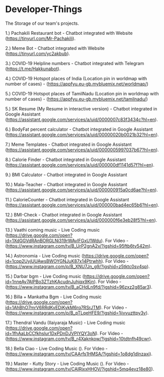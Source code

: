 # Developer-Things
The Storage of our team's projects.

1.) Pachakili Restaurant bot - Chatbot integrated with Website (https://tinyurl.com/Mr-Pachakili).

2.) Meme Bot - Chatbot integrated with Website (https://tinyurl.com/yc2akbub).

3.) COVID-19 Helpline numbers - Chatbot integrated with Telegram (https://t.me/Hakkunabot).

4.) COVID-19 Hotspot places of India (Location pin in worldmap with number of cases) - (https://appfyu.eu-gb.mybluemix.net/worldmap/)

5.) COVID-19 Hotspot places of TamilNadu (Location pin in worldmap with number of cases) - (https://appfyu.eu-gb.mybluemix.net/tamilnadu/)

5.) SK Resume (My Resume in interactive version) - Chatbot integrated in Google Assistant (https://assistant.google.com/services/a/uid/0000007c83f3434c?hl=en).

6.) BodyFat percent calculator - Chatbot integrated in Google Assistant (https://assistant.google.com/services/a/uid/00000020b0021b32?hl=en).

7.) Meme Templates - Chatbot integrated in Google Assistant (https://assistant.google.com/services/a/uid/0000005997037b67?hl=en).

8.) Calorie Finder - Chatbot integrated in Google Assistant (https://assistant.google.com/services/a/uid/000000df1141d57f?hl=en).

9.) BMI Calculator - Chatbot integrated in Google Assistant

10.) Mala-Teacher - Chatbot integrated in Google Assistant (https://assistant.google.com/services/a/uid/000000915a0cd6ae?hl=en).

11.) CalorieCounter - Chatbot integrated in Google Assistant (https://assistant.google.com/services/a/uid/000000bad4ec65b6?hl=en).

12.) BMI-Check - Chatbot integrated in Google Assistant (https://assistant.google.com/services/a/uid/000000f6e3eb28f5?hl=en).

13.) Vaathi coming music - Live Coding music (https://drive.google.com/open?id=1XdGGVdRAnBORGLNi319rWAvlFGxU1Wdu). For Video - (https://www.instagram.com/tv/B_UrP2gnA2v/?igshid=95ftb6tv542m).

14.) Astronomia - Live Coding music (https://drive.google.com/open?id=1cpp2UyjUUAwsBWOYGNJuK87x14Ptrwhh). For Video - (https://www.instagram.com/p/B_XNU7Jn_g9/?igshid=z5tktc0sv4sp).

15.) Darbar bgm - Live Coding music (https://drive.google.com/open?id=1nneAy7AIPBo3ZTzhKAcudnJuhjqx9Kjn). For Video - (https://www.instagram.com/tv/B_aCHdLn9fd/?igshid=96zxz2g85ar3).

16.) Billa + Mankatha Bgm - Live Coding music (https://drive.google.com/open?id=1AhBhO7mrV6RRdKvEDiKykM6rq7RSrJTM).
For Video - (https://www.instagram.com/p/B_pTLqeHFE9/?igshid=1jivvuzttpy3v).

17.) Thendral Vandu (Ilaiyaraja Music) - Live Coding music (https://drive.google.com/open?id=1fhAaLbCCfkhslur1DxPDnDJVPlYQY3oN).
For Video - (https://www.instagram.com/tv/B_r4Xaknkow/?igshid=10tdtnfh49cwr).

18.) Bella Ciao - Live Coding Music ().
For Video - (https://www.instagram.com/tv/CAArfs1HMSA/?igshid=1o8dg1dlnzaxi).

19.) Master - Kutty Story - Live Coding Music ().
For Video - (https://www.instagram.com/tv/CAIRjxxHHOV/?igshid=5mq4evz18e80).
